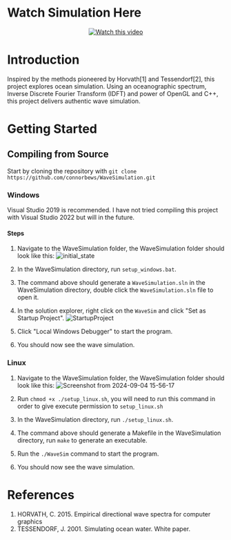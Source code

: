 # Watch Simulation Here

<div align="center">
    <a href="https://youtu.be/CXsKYo364Cg">
        <img src="https://img.youtube.com/vi/CXsKYo364Cg/0.jpg" alt="Watch this video">
    </a>
</div>

# Introduction

Inspired by the methods pioneered by Horvath[1] and Tessendorf[2], this project explores ocean simulation. Using an oceanographic spectrum, Inverse Discrete Fourier Transform (IDFT) and power of OpenGL and C++, this project delivers authentic wave simulation. 

# Getting Started

## Compiling from Source

Start by cloning the repository with ```git clone https://github.com/connorbews/WaveSimulation.git```

### Windows

Visual Studio 2019 is recommended. I have not tried compiling this project with Visual Studio 2022 but will in the future.

#### Steps

1. Navigate to the WaveSimulation folder, the WaveSimulation folder should look like this: ![initial_state](https://github.com/user-attachments/assets/0d63f715-f858-4c56-a91a-2337783a3228)

2. In the WaveSimulation directory, run ```setup_windows.bat```.
3. The command above should generate a ```WaveSimulation.sln``` in the WaveSimulation directory, double click the ```WaveSimulation.sln``` file to open it.
4. In the solution explorer, right click on the ```WaveSim``` and click "Set as Startup Project". ![StartupProject](https://github.com/user-attachments/assets/5fa77b2b-a9ec-47de-8d64-a931e69d6301)
5. Click "Local Windows Debugger" to start the program.
6. You should now see the wave simulation.

### Linux

1. Navigate to the WaveSimulation folder, the WaveSimulation folder should look like this: ![Screenshot from 2024-09-04 15-56-17](https://github.com/user-attachments/assets/eabd9151-c17f-4c41-b95d-9d985d6c863a)

2. Run ```chmod +x ./setup_linux.sh```, you will need to run this command in order to give execute permission to ```setup_linux.sh```
3. In the WaveSimulation directory, run ```./setup_linux.sh```.
4. The command above should generate a Makefile in the WaveSimulation directory, run ```make``` to generate an executable.
5. Run the ```./WaveSim``` command to start the program.
6. You should now see the wave simulation.

# References

1. HORVATH, C. 2015. Empirical directional wave spectra for computer graphics
2. TESSENDORF, J. 2001. Simulating ocean water. White paper.
